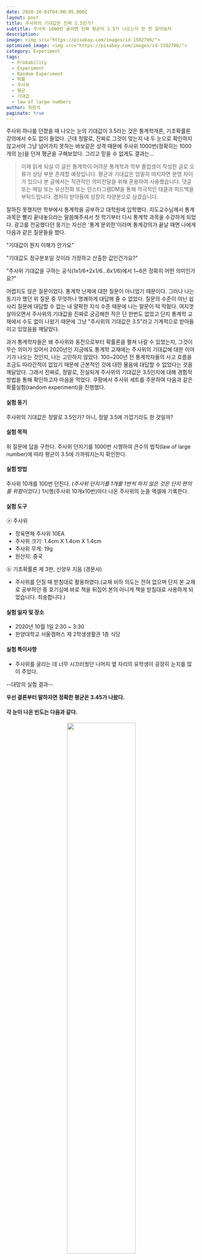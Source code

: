 ```yaml
---
date: 2020-10-01T04:00:05.000Z
layout: post
title: 주사위의 기대값은 진짜 3.5인가?
subtitle: 주사위 1000번 굴리면 진짜 평균이 3.5가 나오는지 한 번 알아보자
description:
image: <img src="https://pixabay.com/images/id-1502706/">
optimized_image: <img src="https://pixabay.com/images/id-1502706/">
category: Experiment
tags:
  - Probability
  - Experiment
  - Random Experiment
  - 확률
  - 주사위 
  - 평균 
  - 기대값
  - law of large numbers
author: 최원석
paginate: true
---
```

주사위 하나를 던졌을 때 나오는 눈의 기대값이 3.5라는 것은 통계학개론, 기초확률론 강의에서 수도 없이 들었다. 근데 정말로, 진짜로 그것이 맞는지 내 두 눈으로 확인하지 않고서야 그냥 넘어가지 못하는 바보같은 성격 때문에 주사위 1000번(정확히는 1000개의 눈)을 던져 평균을 구해보았다. 그리고 믿을 수 없게도 결과는...

> 이제 읽게 되실 이 글은 통계학이 어려운 통계학과 학부 졸업생이 작성한 글로 오류가 상당 부분 존재할 예정입니다. 평균과 기대값은 엄밀히 따지자면 분명 차이가 있으나 본 글에서는 직관적인 의미전달을 위해 혼용하여 사용했습니다. 댓글 또는 메일 또는 유선전화 또는 인스타그램DM을 통해 적극적인 태클과 피드백을 부탁드립니다. 겸허히 받아들여 성장의 자양분으로 삼겠습니다.

잘하진 못했지만 학부에서 통계학을 공부하고 대학원에 입학했다. 지도교수님께서 통계과목은 빨리 끝내놓으라는 말씀해주셔서 첫 학기부터 다시 통계학 과목을 수강하게 되었다. 광고를 전공했다던 동기는 자신은  '통계 문외한'이라며 통계강의가 끝날 때면 나에게 다음과 같은 질문들을 했다. 

"기대값이 뭔지 이해가 안가요"

"기대값도 정규분포일 것이라 가정하고 산출한 값인건가요?"

"주사위 기대값을 구하는 공식(1x1/6+2x1/6...6x1/6)에서 1~6은 정확히 어떤 의미인가요?"

어렵지도 않은 질문이었다. 통계학 난제에 대한 질문이 아니었기 때문이다. 그러나 나는 동기가 했던 위 질문 중 무엇하나 명쾌하게 대답해 줄 수 없었다. 질문의 수준이 아닌 쉽사리 질문에 대답할 수 없는 내 얄팍한 지식 수준 때문에 나는 말문이 턱 막혔다. 
여지껏 살아오면서 주사위의 기대값을 진짜로 궁금해한 적은 단 한번도 없었고 단지 통계학 교재에서 수도 없이 나왔기 때문에 그냥 "주사위의 기대값은 3.5"라고 기계적으로 받아들이고 있었음을 깨달았다.

 과거 통계학자들은 왜 주사위와 동전으로부터 확률론을 펼쳐 나갈 수 있었는지, 그것이 무슨 의미가 있어서 2020년인 지금에도 통계학 교재에는 주사위의 기대값에 대한 이야기가 나오는 것인지, 나는 고민하지 않았다. 100~200년 전 통계학자들의 사고 흐름을 조금도 따라간적이 없었기 때문에 근본적인 것에 대한 물음에 대답할 수 없었다는 것을 깨달았다.
그래서 진짜로, 정말로, 진실되게 주사위의 기대값은 3.5인지에 대해 경험적 방법을 통해 확인하고자 마음을 먹었다. 
쿠팡에서 주사위 세트를 주문하여 다음과 같은 확률실험(random experiment)을 진행했다. 

#### 실험 동기
주사위의 기대값은 정말로 3.5인가? 아니, 정말 3.5에 가깝기라도 한 것일까? 

#### 실험 목적
위 질문에 답을 구한다. 주사위 던지기를 1000번 시행하여 큰수의 법칙(law of large number)에 따라 평균이 3.5에 가까워지는지 확인한다. 

#### 실험 방법
주사위 10개를 100번 던진다. (*주사위 던지기를 1개를 1번씩 하지 않은 것은 단지 편의를 위함이었다.*)
1시행(주사위 10개x10번)마다 나온 주사위의 눈을 엑셀에 기록한다.

#### 실험 도구

ⓐ 주사위 
* 정육면체 주사위 10EA
* 주사위 크기: 1.4cm X 1.4cm X 1.4cm
* 주사위 무게: 19g
* 원산지: 중국 

ⓑ 기초확률론 제 3판, 신양우 지음 (경문사)
* 주사위를 던질 때 받침대로 활용하였다.(교재 비하 의도는 전혀 없으며 단지 본 교재로 공부하던 중 호기심에 바로 책을 뒤집어 본의 아니게 책을 받침대로 사용하게 되었습니다. 죄송합니다.)

#### 실험 일자 및 장소
* 2020년 10월 1일 2:30 ~ 3:30 
* 한양대학교 서울캠퍼스 제 2학생생활관 1층 식당

#### 실험 특이사항 
* 주사위를 굴리는 데 너무 시끄러웠던 나머지 옆 자리의 유학생이 굉장히 눈치를 많이 주었다. 

--대망의 실험 결과--

**우선 결론부터 말하자면 정확한 평균은 3.45가 나왔다.**

#### 각 눈이 나온 빈도는 다음과 같다. 

<center><img src="https://user-images.githubusercontent.com/74039472/99841764-07cd4c00-2bb2-11eb-9ec9-b73f044d8545.JPG" widh="60%" height="60%"></center>

#### 각 10번의 시행 구간 별(주사위 10개x10번=총 100개의 눈) 평균은 다음과 같다.

<img src="https://user-images.githubusercontent.com/74039472/99841815-1ddb0c80-2bb2-11eb-9ab4-66df7af65ad4.JPG" widh="50%" height="50%">

#### 10번의 시행이 누적될 때마다 평균의 변화는 다음과 같다. **시행을 거듭할 수록 3.5에 가까워지고 있다!!**
<img src="https://user-images.githubusercontent.com/74039472/99841824-203d6680-2bb2-11eb-8827-f78b874e2e58.JPG" widh="50%" height="50%">


주사위 던지기를 1000번 시행을 통해 큰수의 법칙에 따라 평균이 3.5에 가까워지는지 확인하였다. 따라서 주사위의 기대값은 3.5라고 봐도 되겠다.
동기의 질문에 명쾌하게 대답할 수 있는 그 날을 위해 차근차근 나아가야겠다.
